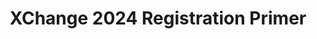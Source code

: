 ---
title: XChange 2024 Registration Primer
redirect_to: https://drive.google.com/file/d/14DHl4SYs03BEwi9kcZDYpGlWOzI9BvAx/view?usp=sharing
redirect_from: 
  - /XC24RegPrimer
  - /xc24regprimer
---